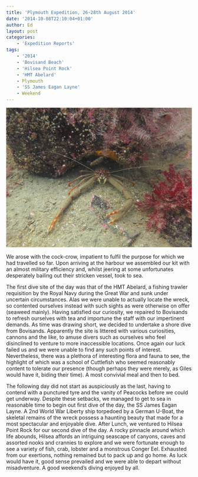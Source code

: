 ```yaml
---
title: 'Plymouth Expedition, 26-28th August 2014'
date: '2014-10-08T22:10:04+01:00'
author: Ed
layout: post
categories:
    - 'Expedition Reports'
tags:
    - '2014'
    - 'Bovisand Beach'
    - 'Hilsea Point Rock'
    - 'HMT Abelard'
    - Plymouth
    - 'SS James Eagan Layne'
    - Weekend
---
```


![](/assets/images/17757600773_d34d4bce77_k.jpg)

We arose with the cock-crow, impatient to fulfil the purpose for which we had travelled so far. Upon arriving at the harbour we assembled our kit with an almost military efficiency and, whilst jeering at some unfortunates desperately bailing out their stricken vessel, took to sea.

The first dive site of the day was that of the HMT Abelard, a fishing trawler requisition by the Royal Navy during the Great War and sunk under uncertain circumstances. Alas we were unable to actually locate the wreck, so contented ourselves instead with such sights as were otherwise on offer (seaweed mainly). Having satisfied our curiosity, we repaired to Bovisands to refresh ourselves with tea and importune the staff with our impertinent demands. As time was drawing short, we decided to undertake a shore dive from Bovisands. Apparently the site is littered with various curiosities, cannons and the like, to amuse divers such as ourselves who feel disinclined to venture to more inaccessible locations. Once again our luck failed us and we were unable to find any such points of interest. Nevertheless, there was a plethora of interesting flora and fauna to see, the highlight of which was a school of Cuttlefish who seemed reasonably content to tolerate our presence (though perhaps they were merely, as Giles would have it, biding their time). A most convivial meal and then to bed.

The following day did not start as auspiciously as the last, having to contend with a punctured tyre and the vanity of Peacocks before we could get underway. Despite these setbacks, we managed to get to sea in reasonable time to begin out first dive of the day, the SS James Eagan Layne. A 2nd World War Liberty ship torpedoed by a German U-Boat, the skeletal remains of the wreck possess a haunting beauty that made for a most spectacular and enjoyable dive. After Lunch, we ventured to Hilsea Point Rock for our second dive of the day. A rocky pinnacle around which life abounds, Hilsea affords an intriguing seascape of canyons, caves and assorted nooks and crannies to explore and we were fortunate enough to see a variety of fish, crab, lobster and a monstrous Conger Eel. Exhausted from our exertions, nothing remained but to pack up and go home. As luck would have it, good sense prevailed and we were able to depart without misadventure. A good weekend’s diving enjoyed by all.
